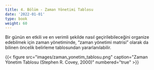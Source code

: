 ```yaml
---
title: 4. Bölüm - Zaman Yönetimi Tablosu
date: '2022-01-01'
type: book
weight: 60
---
```



Bir günün en etkili ve en verimli şekilde nasıl geçirilebileceğini organize edebilmek için zaman yönetiminde, “zaman yönetimi matrisi” olarak da bilinen öncelik belirleme tablosundan yararlanılabilir.

{{< figure src="images/zaman_yonetim_tablosu.png" caption="Zaman Yönetim Tablosu (Stephen R. Covey, 2000)" numbered="true" >}}
